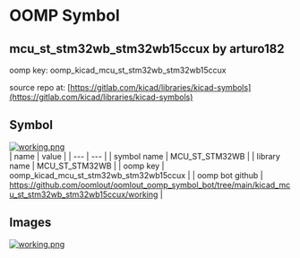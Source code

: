 # OOMP Symbol  
## mcu_st_stm32wb_stm32wb15ccux  by arturo182  
  
oomp key: oomp_kicad_mcu_st_stm32wb_stm32wb15ccux  
  
source repo at: [https://gitlab.com/kicad/libraries/kicad-symbols](https://gitlab.com/kicad/libraries/kicad-symbols)  
## Symbol  
  
[![working.png](working_600.png)](working.png)  
| name | value | 
| --- | --- | 
| symbol name | MCU_ST_STM32WB | 
| library name | MCU_ST_STM32WB | 
| oomp key | oomp_kicad_mcu_st_stm32wb_stm32wb15ccux | 
| oomp bot github | https://github.com/oomlout/oomlout_oomp_symbol_bot/tree/main/kicad_mcu_st_stm32wb_stm32wb15ccux/working | 
## Images  
  
[![working.png](working_140.png)](working.png)  
